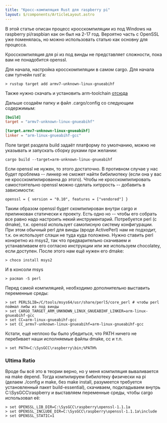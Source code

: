 ```yaml
---
title: "Кросс-компиляция Rust для raspberry pi"
layout: $/components/ArticleLayout.astro
---
```


В этой статье описан процесс кросскомпиляции из под Windows на raspberry pi/raspbian как он был на 2-17 год.
Вероятно часть с OpenSSL уже поменялась, но можно использовать статью как основну для процесса.


Кросскомпиляция для pi из под винды не представляет сложности, пока вам не понадобится openssl.

Для начала, настройка кросскомпиляции в самом cargo. Для начала сам тулчейн rust'а:

```
> rustup target add armv7-unknown-linux-gnueabihf
```

Также нужно скачать и установить arm-toolchain [отсюда](http://gnutoolchains.com/raspberry/)

Дальше создаём папку и файл .cargo/config со следующим содержимым:

```toml
[build]
target = "armv7-unknown-linux-gnueabihf"

[target.armv7-unknown-linux-gnueabihf]
linker = "arm-linux-gnueabihf-gcc"
```

Поле target раздела build задаёт платформу по умолчанию, можно не указывать и запускать сборку руками при желании:

`cargo build --target=arm-unknown-linux-gnueabihf`

Если openssl не нужен, то этого достаточно. В противном случае у нас будет проблема -- линкер не сможет найти бибилиотеку (если она у вас не кросскомпилированна до этого). Чтобы не кросскомпилировать самостоятельно openssl можно сделать хитррость -- добавить в зависимости:

`openssl = { version = "0.10", features = ["vendored"] }`

Таким образом openssl будет скомпилирован внутри cargo и прилинкован статически к проекту.
Есть одно но -- чтобы его собрать все равно надо настроить некий инструментарий.
Потребуется perl (c dmake), т.к. openssl использует самописную систему конфигурации. При этом обычный perl для винды
(вроде ActivePerl) нам не подходит, т.к. он использует слэши не туда куда положено. Нужно ставить perl конкретно из
msys2, так что предварительно скачиваем и устанавливаем его согласно инструкции или же используем chocolatey,
если доступен. После этого нам ещё нужен его dmake:

```shell
> choco install msys2
```

И в консоли msys

```shell
> pacman -S perl
```

Перед самой компиляцией, необходимо дополнительно выставить переменные среды:

```shell
> set PERL5LIB=/C/tools/msys64/usr/share/perl5/core_perl # чтобы perl поймал либы из под винды
> set CARGO_TARGET_ARM_UNKNOWN_LINUX_GNUEABIHF_LINKER=arm-linux-gnueabihf-gcc
> set CC=arm-linux-gnueabihf-gcc
> set CC_armv7-unknown-linux-gnueabihf=arm-linux-gnueabihf-gcc
```

Кстати, ещё неплохо бы было убедиться, что PATH ничего не перебивает наши исполняемые файлы dmake, сс и т.п.

```shell
> set PATH=C:\SysGCC\raspberry\bin;%PATH%
```

### Ultima Ratio

Вроде бы всё это в теории верно, но у меня компиляция вываливается на make depend. Тогда компилируем бибилотеку физически на pi (делаем ./config и make, без make install, разумеется требуется установленный пакет build-essential), скачиваем, подкладываем внутрь C:\SysGCC\raspberry и выставляем переменные среды, чтобы cargo использовал её:

```shell
> set OPENSSL_LIB_DIR=C:\SysGCC\raspberry\openssl-1.1.1a
> set OPENSSL_INCLUDE_DIR=C:\SysGCC\raspberry\openssl-1.1.1a\include
> set OPENSSL_STATIC=1
```
